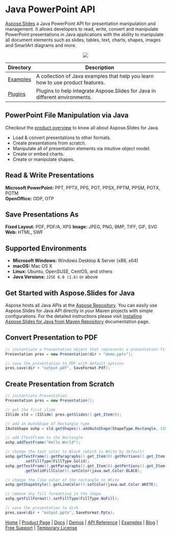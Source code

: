 # Java PowerPoint API

[Aspose.Slides](https://products.aspose.com/slides/java) a Java PowerPoint API for presentation manipulation and management. It allows developers to read, write, convert and manipulate PowerPoint presentations in Java applications with the ability to manipulate all document elements such as slides, tables, text, charts, shapes, images and SmartArt diagrams and more.

<p align="center">

  <a title="Download complete Aspose.Slides for Java source code" href="https://github.com/asposeslides/Aspose_Slides_Java/archive/master.zip">
	<img src="https://raw.github.com/AsposeExamples/java-examples-dashboard/master/images/downloadZip-Button-Large.png" />
  </a>
</p>

Directory | Description
--------- | -----------
[Examples](https://github.com/aspose-slides/Aspose.Slides-for-Java/tree/master/Examples)  | A collection of Java examples that help you learn how to use product features.
[Plugins](https://github.com/aspose-slides/Aspose.Slides-for-Java/tree/master/Plugins)  | Plugins to help integrate Aspose.Slides for Java in different environments.


## PowerPoint File Manipulation via Java

Checkout the [product overview](https://docs.aspose.com/slides/java/product-overview/) to know all about Aspose.Slides for Java. 

- Load & convert presentations to other formats.
- Create presentations from scratch. 
- Manipulate all of presentation elements via intuitive object model.
- Create or embed charts.
- Create or manipulate shapes.

## Read & Write Presentations

**Microsoft PowerPoint:** PPT, PPTX, PPS, POT, PPSX, PPTM, PPSM, POTX, POTM\
**OpenOffice:** ODP, OTP

## Save Presentations As

**Fixed Layout:** PDF, PDF/A, XPS
**Image:** JPEG, PNG, BMP, TIFF, GIF, SVG
**Web:** HTML, SWF

## Supported Environments

- **Microsoft Windows:** Windows Desktop & Server (x86, x64)
- **macOS:** Mac OS X
- **Linux:** Ubuntu, OpenSUSE, CentOS, and others
- **Java Versions:** `J2SE 6.0 (1.6)` or above

## Get Started with Aspose.Slides for Java

Aspose hosts all Java APIs at the [Aspose Repository](https://repository.aspose.com/webapp/#/artifacts/browse/tree/General/repo/com/aspose/aspose-slides). You can easily use Aspose.Slides for Java API directly in your Maven projects with simple configurations. For the detailed instructions please visit [Installing Aspose.Slides for Java from Maven Repository](https://docs.aspose.com/slides/java/installation/) documentation page.

## Convert Presentation to PDF

```java
// instantiate a Presentation object that represents a presentation file
Presentation pres = new Presentation(dir + "demo.pptx");

// save the presentation to PDF with default options
pres.save(dir + "output.pdf", SaveFormat.Pdf);
```

## Create Presentation from Scratch

```java
// instantiate Presentation
Presentation pres = new Presentation();

// get the first slide
ISlide sld = (ISlide) pres.getSlides().get_Item(0);

// add an AutoShape of Rectangle type
IAutoShape ashp = sld.getShapes().addAutoShape(ShapeType.Rectangle, 150, 75, 150, 50);

// add ITextFrame to the Rectangle
ashp.addTextFrame("Hello World");

// change the text color to Black (which is White by default)
ashp.getTextFrame().getParagraphs().get_Item(0).getPortions().get_Item(0).getPortionFormat().getFillFormat()
		.setFillType(FillType.Solid);
ashp.getTextFrame().getParagraphs().get_Item(0).getPortions().get_Item(0).getPortionFormat().getFillFormat()
		.getSolidFillColor().setColor(java.awt.Color.BLACK);

// change the line color of the rectangle to White
ashp.getShapeStyle().getLineColor().setColor(java.awt.Color.WHITE);

// remove any fill formatting in the shape
ashp.getFillFormat().setFillType(FillType.NoFill);

// save the presentation to disk
pres.save(dir + "output.pptx", SaveFormat.Pptx);
```

[Home](https://www.aspose.com/) | [Product Page](https://products.aspose.com/slides/java) | [Docs](https://docs.aspose.com/slides/java/) | [Demos](https://products.aspose.app/slides/family) | [API Reference](https://apireference.aspose.com/slides/java) | [Examples](https://github.com/aspose-slides/Aspose.Slides-for-Java) | [Blog](https://blog.aspose.com/category/slides/) | [Free Support](https://forum.aspose.com/c/slides) | [Temporary License](https://purchase.aspose.com/temporary-license)
